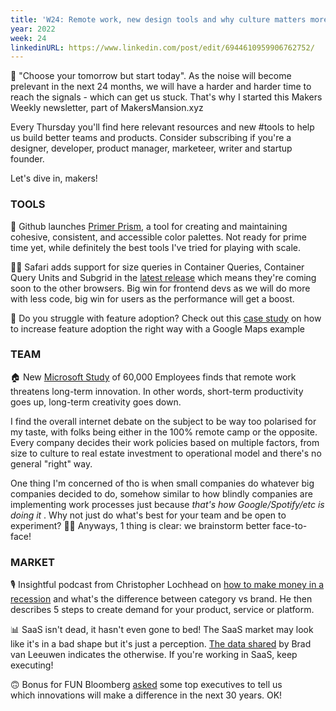 ```yaml
---
title: 'W24: Remote work, new design tools and why culture matters more than you think'
year: 2022
week: 24
linkedinURL: https://www.linkedin.com/post/edit/6944610959906762752/
---
```


💬 "Choose your tomorrow but start today". As the noise will become prelevant in the next 24 months, we will have a harder and harder time to reach the signals - which can get us stuck. That's why I started this Makers Weekly newsletter, part of MakersMansion.xyz

Every Thursday you'll find here relevant resources and new #tools to help us build better teams and products. Consider subscribing if you're a designer, developer, product manager, marketeer, writer and startup founder.

Let's dive in, makers!

### TOOLS
🎨 Github launches [Primer Prism](https://primer.style/prism/), a tool for creating and maintaining cohesive, consistent, and accessible color palettes. Not ready for prime time yet, while definitely the best tools I've tried for playing with scale.

🧑‍💻 Safari adds support for size queries in Container Queries, Container Query Units and Subgrid in the [latest release](https://developer.apple.com/documentation/safari-release-notes/safari-16-release-notes) which means they're coming soon to the other browsers. Big win for frontend devs as we will do more with less code, big win for users as the performance will get a boost.

🥁 Do you struggle with feature adoption? Check out this [case study](https://growth.design/case-studies/google-feature-adoption) on how to increase feature adoption the right way with a Google Maps example

### TEAM
🏠 New [Microsoft Study](https://www.nature.com/articles/s41562-021-01196-4) of 60,000 Employees finds that remote work threatens long-term innovation. In other words, short-term productivity goes up, long-term creativity goes down.

I find the overall internet debate on the subject to be way too polarised for my taste, with folks being either in the 100% remote camp or the opposite. Every company decides their work policies based on multiple factors, from size to culture to real estate investment to operational model and there's no general "right" way. 

One thing I'm concerned of tho is when small companies do whatever big companies decided to do, somehow similar to how blindly companies are implementing work processes just because *that's how Google/Spotify/etc is doing it* . Why not just do what's best for your team and be open to experiment? 🤷‍♂️ Anyways, 1 thing is clear: we brainstorm better face-to-face!

### MARKET 
🎙 Insightful podcast from Christopher Lochhead on [how to make money in a recession](https://podcasts.apple.com/es/podcast/lochhead-on-marketing/id1475593214?i=1000565109949) and what's the difference between category vs brand. He then describes 5 steps to create demand for your product, service or platform.

📊 SaaS isn't dead, it hasn't even gone to bed! The SaaS market may look like it's in a bad shape but it's just a perception. [The data shared](https://www.linkedin.com/posts/bradvanleeuwen_saas-saas-activity-6938187261746323456-ym0j/) by Brad van Leeuwen indicates the otherwise. If you're working in SaaS, keep executing!

🙃 Bonus for FUN
Bloomberg [asked](https://www.bloomberg.com/news/articles/2022-06-10/goldman-citigroup-nasdaq-leaders-imagine-markets-in-2052) some top executives to tell us which innovations will make a difference in the next 30 years. OK! 



